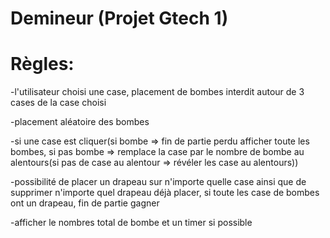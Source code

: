 # Demineur (Projet Gtech 1)
# Règles:

-l'utilisateur choisi une case, placement de bombes interdit autour de 3 cases de la case choisi

-placement aléatoire des bombes

-si une case est cliquer(si bombe => fin de partie perdu afficher toute les bombes, si pas bombe => remplace la case par le nombre de bombe au alentours(si pas de case au alentour => révéler les case au alentours))

-possibilité de placer un drapeau sur n'importe quelle case ainsi que de supprimer n'importe quel drapeau déjà placer, si toute les case de bombes ont un drapeau, fin de partie gagner

-afficher le nombres total de bombe et un timer si possible
